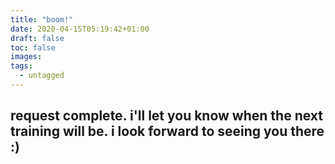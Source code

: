 ```yaml
---
title: "boom!"
date: 2020-04-15T05:19:42+01:00
draft: false
toc: false
images:
tags:
  - untagged
---
```


## request complete. i'll let you know when the next training will be. i look forward to seeing you there :)
